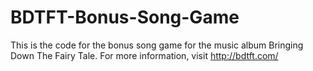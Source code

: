 BDTFT-Bonus-Song-Game
=====================

This is the code for the bonus song game for the music album Bringing Down The Fairy Tale. For more information, visit http://bdtft.com/